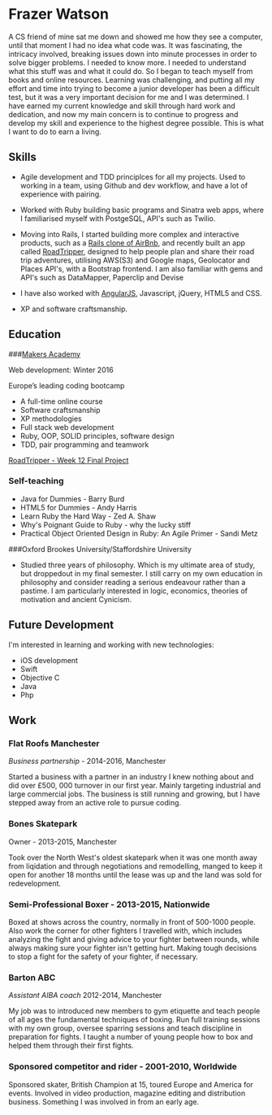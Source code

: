 # Frazer Watson

A CS friend of mine sat me down and showed me how they see a computer, until that moment I had no idea what code was.
It was fascinating, the intricacy involved, breaking issues down into minute processes in order to solve bigger problems. I needed to know more. I needed to understand what this stuff was and what it could do. So I began to teach myself from books and online resources. Learning was challenging, and putting all my effort and time into trying to become a junior developer has been a difficult test, but it was a very important decision for me and I was determined. I have earned my current knowledge and skill through hard work and dedication, and now my main concern is to continue to progress and develop my skill and experience to the highest degree possible. This is what I want to do to earn a living.

## Skills

- Agile development and TDD principlces for all my projects. Used to working in a team, using Github and dev workflow, and have a lot of experience with pairing.

- Worked with Ruby building basic programs and Sinatra web apps, where I familiarised myself with PostgeSQL, API's such as Twilio.

- Moving into Rails, I started building more complex and interactive products, such as a [Rails clone of AirBnb](https://github.com/frazerWatson/MakersBnbRails), and recently built an app called [RoadTripper](https://github.com/frazerWatson/road_tripper), designed to help people plan and share their road trip adventures, utilising AWS(S3) and Google maps, Geolocator and Places API's, with a Bootstrap frontend. I am also familiar with gems and API's such as DataMapper, Paperclip and Devise

- I have also worked with [AngularJS](https://github.com/frazerWatson/github_clone), Javascript, jQuery, HTML5 and CSS.

- XP and software craftsmanship. 


## Education

###[Makers Academy](http://www.makersacademy.com/employers/)

Web development: Winter 2016
  
Europe’s leading coding bootcamp
- A full-time online course
- Software craftsmanship 
- XP methodologies
- Full stack web development
- Ruby, OOP, SOLID principles, software design
- TDD, pair programming and teamwork

[RoadTripper - Week 12 Final Project](https://github.com/frazerWatson/road_tripper)

### Self-teaching

- Java for Dummies - Barry Burd
- HTML5 for Dummies - Andy Harris
- Learn Ruby the Hard Way - Zed A. Shaw
- Why's Poignant Guide to Ruby - why the lucky stiff
- Practical Object Oriented Design in Ruby: An Agile Primer - Sandi Metz

###Oxford Brookes University/Staffordshire University

- Studied three years of philosophy. Which is my ultimate area of study, but droppedout in my final semester.
I still carry on my own education in philosophy and consider reading a serious endeavour rather than a pastime. I am particularly interested in logic, economics, theories of motivation and ancient Cynicism.

## Future Development

I'm interested in learning and working with new technologies:

- iOS development
- Swift
- Objective C
- Java
- Php

## Work

### Flat Roofs Manchester

*Business partnership* - 2014-2016, Manchester

Started a business with a partner in an industry I knew nothing about and did over £500, 000 turnover in our first year. Mainly targeting industrial and large commercial jobs. The business is still running and growing, but I have stepped away from an active role to pursue coding. 

### Bones Skatepark

Owner  - 2013-2015, Manchester

Took over the North West's oldest skatepark when it was one month away from liqidation and through negotiations and remodelling, manged to keep it open for another 18 months until the lease was up and the land was sold for redevelopment.

### Semi-Professional Boxer - 2013-2015, Nationwide

Boxed at shows across the country, normally in front of 500-1000 people. Also work the corner for other fighters I travelled with, which includes analyzing the fight and giving advice to your fighter between rounds, while always making sure your fighter isn't getting hurt. Making tough decisions to stop a fight for the safety of your fighter, if necessary.

### Barton ABC

*Assistant AIBA coach* 2012-2014, Manchester

My job was to introduced new members to gym etiquette and teach people of all ages the fundamental techniques of boxing.
Run full training sessions with my own group, oversee sparring sessions and teach discipline in preparation for fights. I taught a number of young people how to box and helped them through their first fights. 

### Sponsored competitor and rider - 2001-2010, Worldwide

Sponsored skater, British Champion at 15, toured Europe and America for events. Involved in video production, magazine editing and distribution business. Something I was involved in from an early age.
